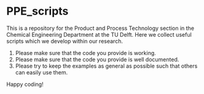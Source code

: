 # PPE_scripts
This is a repository for the Product and Process Technology section in the Chemical Engineering Department at the TU Delft. Here we collect useful scripts which we develop within our research.

1. Please make sure that the code you provide is working.
2. Please make sure that the code you provide is well documented.
3. Please try to keep the examples as general as possible such that others can easily use them.

Happy coding!
